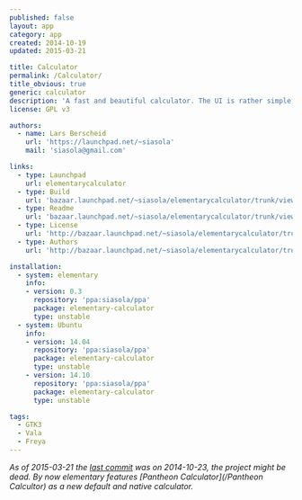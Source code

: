 ```yaml
---
published: false
layout: app
category: app
created: 2014-10-19
updated: 2015-03-21

title: Calculator
permalink: /Calculator/
title_obvious: true
generic: calculator
description: 'A fast and beautiful calculator. The UI is rather simple, but scientific functions and mathematical constants can be typed in. It has a history functionality for the current session and clipboard support.'
license: GPL v3

authors:
  - name: Lars Berscheid
    url: 'https://launchpad.net/~siasola'
    mail: 'siasola@gmail.com'

links:
  - type: Launchpad
    url: elementarycalculator
  - type: Build
    url: 'bazaar.launchpad.net/~siasola/elementarycalculator/trunk/view/head:/INSTALL'
  - type: Readme
    url: 'bazaar.launchpad.net/~siasola/elementarycalculator/trunk/view/head:/README'
  - type: License
    url: 'http://bazaar.launchpad.net/~siasola/elementarycalculator/trunk/view/head:/COPYING'
  - type: Authors
    url: 'http://bazaar.launchpad.net/~siasola/elementarycalculator/trunk/view/head:/AUTHORS'

installation:
  - system: elementary
    info:
    - version: 0.3
      repository: 'ppa:siasola/ppa'
      package: elementary-calculator
      type: unstable
  - system: Ubuntu
    info:
    - version: 14.04
      repository: 'ppa:siasola/ppa'
      package: elementary-calculator
      type: unstable
    - version: 14.10
      repository: 'ppa:siasola/ppa'
      package: elementary-calculator
      type: unstable

tags:
  - GTK3
  - Vala
  - Freya
---
```


*As of 2015-03-21 the [last commit](https://code.launchpad.net/elementarycalculator) was on 2014-10-23, the project might be dead. By now elementary features [Pantheon Calculator](/Pantheon Calcultor) as a new default and native calculator.*
